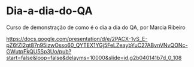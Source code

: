 # Dia-a-dia-do-QA
Curso de demonstração de como é o dia a dia do QA, por Marcia Ribeiro

https://docs.google.com/presentation/d/e/2PACX-1vS_E-pZ6fZI2gt87n95izwOsso60_QYTEX1YGj5FeLZeaybYuC27ABvnVNvQONc-GWutpFkQU5Sp3Uo/pub?start=false&loop=false&delayms=10000&slide=id.g2b040141b7d_0_108
